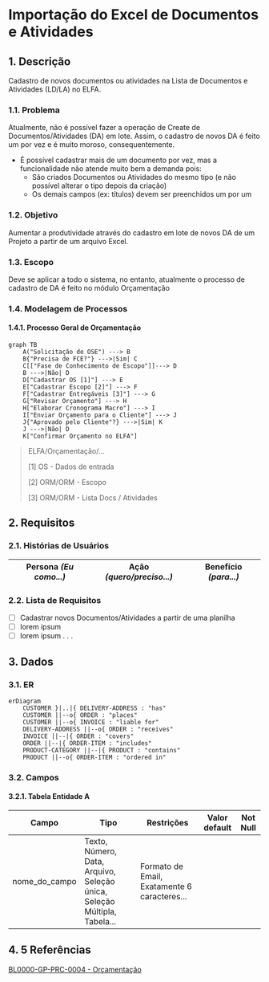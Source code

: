 # Importação do Excel de Documentos e Atividades

## 1. Descrição

Cadastro de novos documentos ou atividades na Lista de Documentos e Atividades (LD/LA) no ELFA.

### 1.1. Problema

Atualmente, não é possível fazer a operação de Create de Documentos/Atividades (DA) em lote. Assim, o cadastro de novos DA é feito um por vez e é muito moroso, consequentemente.

- É possível cadastrar mais de um documento por vez, mas a funcionalidade não atende muito bem a demanda pois:
  - São criados Documentos ou Atividades do mesmo tipo (e não possível alterar o tipo depois da criação)
  - Os demais campos (ex: títulos) devem ser preenchidos um por um

### 1.2. Objetivo

Aumentar a produtividade através do cadastro em lote de novos DA de um Projeto a partir de um arquivo Excel.

### 1.3. Escopo

Deve se aplicar a todo o sistema, no entanto, atualmente o processo de cadastro de DA é feito no módulo Orçamentação

### 1.4. Modelagem de Processos

#### 1.4.1. Processo Geral de Orçamentação

```mermaid
graph TB
    A("Solicitação de OSE") ---> B
    B{"Precisa de FCE?"} --->|Sim| C
    C[["Fase de Conhecimento de Escopo"]]---> D
    B --->|Não| D
    D["Cadastrar OS [1]"] ---> E
    E["Cadastrar Escopo [2]"] ---> F
    F["Cadastrar Entregáveis [3]"] ---> G
    G["Revisar Orçamento"] ---> H
    H["Elaborar Cronograma Macro"] ---> I
    I["Enviar Orçamento para o Cliente"] ---> J
    J{"Aprovado pelo Cliente"?} --->|Sim| K
    J --->|Não| D
    K["Confirmar Orçamento no ELFA"]
```

> ELFA/Orçamentação/...
>
> [1] OS - Dados de entrada
>
> [2] ORM/ORM - Escopo
>
> [3] ORM/ORM - Lista Docs / Atividades

## 2. Requisitos

### 2.1. Histórias de Usuários

| Persona _(Eu como...)_ | Ação _(quero/preciso...)_ | Benefício _(para...)_ |
| ---------------------- | ------------------------- | --------------------- |

### 2.2. Lista de Requisitos

- [ ] Cadastrar novos Documentos/Atividades a partir de uma planilha
- [ ] lorem ipsum
- [ ] lorem ipsum . . .

## 3. Dados

### 3.1. ER

```mermaid
erDiagram
    CUSTOMER }|..|{ DELIVERY-ADDRESS : "has"
    CUSTOMER ||--o{ ORDER : "places"
    CUSTOMER ||--o{ INVOICE : "liable for"
    DELIVERY-ADDRESS ||--o{ ORDER : "receives"
    INVOICE ||--|{ ORDER : "covers"
    ORDER ||--|{ ORDER-ITEM : "includes"
    PRODUCT-CATEGORY ||--|{ PRODUCT : "contains"
    PRODUCT ||--o{ ORDER-ITEM : "ordered in"
```

### 3.2. Campos

#### 3.2.1. Tabela Entidade A

| Campo         | Tipo                                                                     | Restrições                                   | Valor default | Not Null |
| ------------- | ------------------------------------------------------------------------ | -------------------------------------------- | ------------- | -------- |
| nome_do_campo | Texto, Número, Data, Arquivo, Seleção única, Seleção Múltipla, Tabela... | Formato de Email, Exatamente 6 caracteres... |               |

## 4. 5 Referências

[BL0000-GP-PRC-0004 - Orçamentação](https://blossomconsultoria.sharepoint.com/:w:/r/sites/SGQ2/Documentos%20Compartilhados/01_Procedimentos/08_Gerenciamento%20de%20Projeto/BL0000-GP-PRC-0004%20-%20Or%C3%A7amenta%C3%A7%C3%A3o%20Rev.00.docx?d=w664883832c8e487881bd014687382702&csf=1&web=1&e=CYyQhH)
